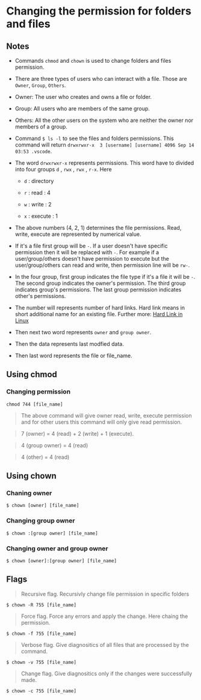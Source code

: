 # Changing the permission for folders and files

## Notes

- Commands `chmod` and `chown` is used to change folders and files permission.

- There are three types of users who can interact with a file. Those are `Owner`, `Group`, `Others`.

- Owner: The user who creates and owns a file or folder.

- Group: All users who are members of the same group.

- Others: All the other users on the system who are neither the owner nor members of a group.

- Command `$ ls -l` to see the files and folders permissions. This command will return `drwxrwxr-x  3 [username] [username] 4096 Sep 14 03:53 .vscode`.

- The word `drwxrwxr-x` represents permissions. This word have to divided into four groups `d` , `rwx` , `rwx` , `r-x`. Here

  - `d` : directory

  - `r` : read : 4

  - `w` : write : 2

  - `x` : execute : 1

- The above numbers (4, 2, 1) determines the file permissions. Read, write, execute are represented by numerical value.

- If it's a file first group will be `-`. If a user doesn't have specific permission then it will be replaced with `-`. For example if a user/group/others doesn't have permission to execute but the user/group/others can read and write, then permission line will be `rw-`.

- In the four group, first group indicates the file type if it's a file it will be `-`. The second group indicates the owner's permission. The third group indicates group's permissions. The last group permission indicates other's permissions.

- The number will represents number of hard links. Hard link means in short additional name for an existing file. Further more: [Hard Link in Linux](https://linuxhandbook.com/hard-link/)

- Then next two word represents `owner` and `group owner`.

- Then the data represents last modfied data.

- Then last word represents the file or file_name.

## Using chmod

### Changing permission

`chmod 744 [file_name]`

> The above command will give owner read, write, execute permission and for other users this command will only give read permission.

> 7 (owner) = 4 (read) + 2 (write) + 1 (execute).

> 4 (group owner) = 4 (read)

> 4 (other) = 4 (read)

## Using chown

### Chaning owner

`$ chown [owner] [file_name]`

### Changing group owner

`$ chown :[group owner] [file_name]`

### Changing owner and group owner

`$ chown [owner]:[group owner] [file_name]`

## Flags

> Recursive flag. Recursivly change file permission in specific folders

`$ chown -R 755 [file_name]`

> Force flag. Force any errors and apply the change. Here chaing the permission.

`$ chown -f 755 [file_name]`

> Verbose flag. Give diagnositics of all files that are processed by the command.

`$ chown -v 755 [file_name]`

> Change flag. Give diagnositics only if the changes were successfully made.

`$ chown -c 755 [file_name]`
